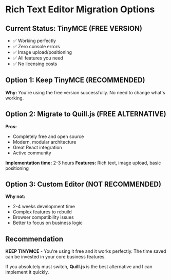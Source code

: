 # Rich Text Editor Migration Options

## Current Status: TinyMCE (FREE VERSION)
- ✅ Working perfectly
- ✅ Zero console errors
- ✅ Image upload/positioning
- ✅ All features you need
- ✅ No licensing costs

## Option 1: Keep TinyMCE (RECOMMENDED)
**Why:** You're using the free version successfully. No need to change what's working.

## Option 2: Migrate to Quill.js (FREE ALTERNATIVE)
**Pros:**
- Completely free and open source
- Modern, modular architecture
- Great React integration
- Active community

**Implementation time:** 2-3 hours
**Features:** Rich text, image upload, basic positioning

## Option 3: Custom Editor (NOT RECOMMENDED)
**Why not:** 
- 2-4 weeks development time
- Complex features to rebuild
- Browser compatibility issues
- Better to focus on business logic

## Recommendation
**KEEP TINYMCE** - You're using it free and it works perfectly. The time saved can be invested in your core business features.

If you absolutely must switch, **Quill.js** is the best alternative and I can implement it quickly.


